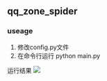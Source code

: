 ## qq_zone_spider
### useage
1. 修改config.py文件
2. 在命令行运行 python main.py

运行结果
![](http://www.wujiashuai.com/static/upload/xiaoguo.jpg)
